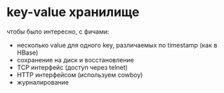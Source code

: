 # key-value хранилище
чтобы было интересно, с фичами:
 -  несколько value для одного key, различаемых по timestamp (как в HBase)
 -  сохранение на диск и восстановление
 -  TCP интерфейс (доступ через telnet)
 -  HTTP интерфейсом (используем cowboy)
 -  журналирование

